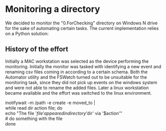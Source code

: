 # Monitoring a directory 
We decided to monitor the "0.ForChecking" directory on Windows N drive for the sake of automating certain tasks.
The current implementation relies on a Python solution:



## History of the effort
Initially a MAC workstation was selected as the device performing the monitoring. Initially the monitor was tasked with identifying a new event and renaming csv files coming in according to a certain schema.
Both the Automator utility and the FSWatch turned out to be unsuitable for the monitoring task, since they did not pick up events on the windows system and were not able to rename the added files.
Later a linux workstation became available and the effort was switched to the linux environment.

inotifywait -m /path -e create -e moved_to |  
    while read dir action file; do  
        echo "The file '$file' appeared in directory '$dir' via '$action'"  
        # do something with the file  
    done  

    
